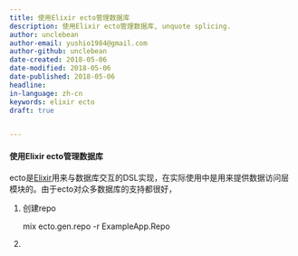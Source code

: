 ```yaml
---
title: 使用Elixir ecto管理数据库
description: 使用Elixir ecto管理数据库, unquote splicing.
author: unclebean
author-email: yushio1984@gmail.com
author-github: unclebean
date-created: 2018-05-06
date-modified: 2018-05-06
date-published: 2018-05-06
headline:
in-language: zh-cn
keywords: elixir ecto 
draft: true


---
```


#### 使用Elixir ecto管理数据库

ecto是[Elixir](https://elixir-lang.org)用来与数据库交互的DSL实现，在实际使用中是用来提供数据访问层模块的。由于ecto对众多数据库的支持都很好，

1. 创建repo

   mix ecto.gen.repo -r ExampleApp.Repo

2. ​
